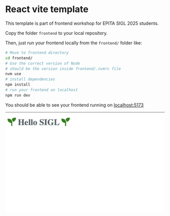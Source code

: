 # React vite template

This template is part of frontend workshop for EPITA SIGL 2025 students.

Copy the folder `frontend` to your local repository.

Then, just run your frontend locally from the `frontend/` folder like:

```sh
# Move to frontend directory
cd frontend/
# Use the correct version of Node
# should be the version inside frontend/.nvmrc file
nvm use
# install dependencies
npm install
# run your frontend on localhost
npm run dev
```

You should be able to see your frontend running on [localhost:5173](http://localhost:5173)

![template](docs/template.png)
